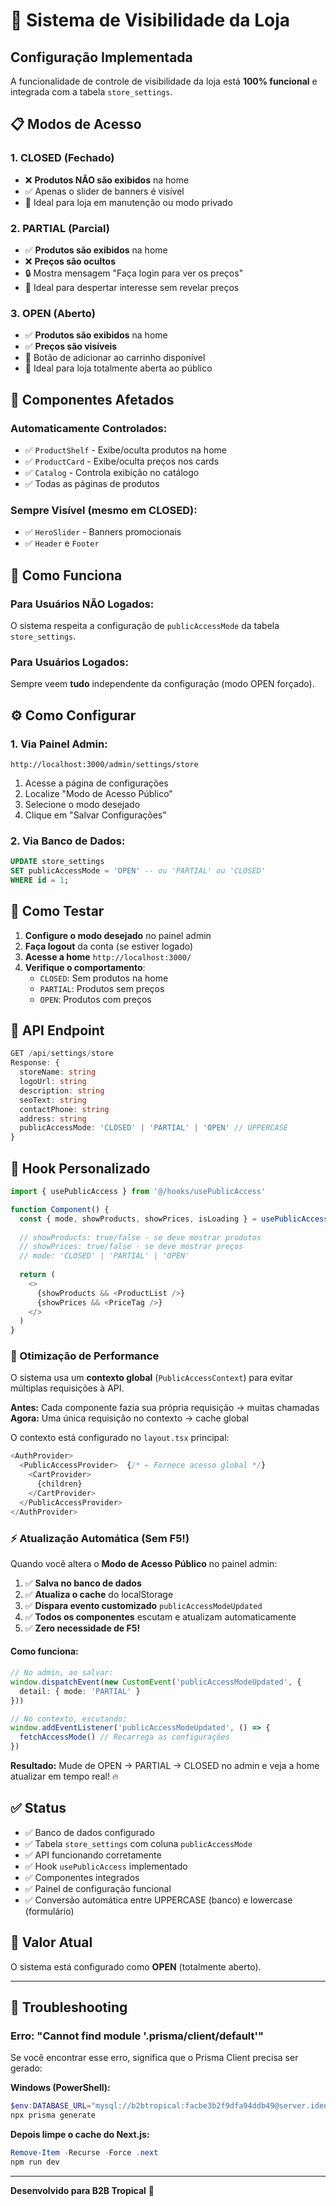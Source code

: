 # 🔐 Sistema de Visibilidade da Loja

## Configuração Implementada

A funcionalidade de controle de visibilidade da loja está **100% funcional** e integrada com a tabela `store_settings`.

## 📋 Modos de Acesso

### 1. **CLOSED** (Fechado)
- ❌ **Produtos NÃO são exibidos** na home
- ✅ Apenas o slider de banners é visível
- 🎯 Ideal para loja em manutenção ou modo privado

### 2. **PARTIAL** (Parcial)
- ✅ **Produtos são exibidos** na home
- ❌ **Preços são ocultos**
- 🔒 Mostra mensagem "Faça login para ver os preços"
- 🎯 Ideal para despertar interesse sem revelar preços

### 3. **OPEN** (Aberto)
- ✅ **Produtos são exibidos** na home
- ✅ **Preços são visíveis**
- 🛒 Botão de adicionar ao carrinho disponível
- 🎯 Ideal para loja totalmente aberta ao público

## 🎨 Componentes Afetados

### Automaticamente Controlados:
- ✅ `ProductShelf` - Exibe/oculta produtos na home
- ✅ `ProductCard` - Exibe/oculta preços nos cards
- ✅ `Catalog` - Controla exibição no catálogo
- ✅ Todas as páginas de produtos

### Sempre Visível (mesmo em CLOSED):
- ✅ `HeroSlider` - Banners promocionais
- ✅ `Header` e `Footer`

## 🔄 Como Funciona

### Para Usuários NÃO Logados:
O sistema respeita a configuração de `publicAccessMode` da tabela `store_settings`.

### Para Usuários Logados:
Sempre veem **tudo** independente da configuração (modo OPEN forçado).

## ⚙️ Como Configurar

### 1. Via Painel Admin:
```
http://localhost:3000/admin/settings/store
```
1. Acesse a página de configurações
2. Localize "Modo de Acesso Público"
3. Selecione o modo desejado
4. Clique em "Salvar Configurações"

### 2. Via Banco de Dados:
```sql
UPDATE store_settings 
SET publicAccessMode = 'OPEN' -- ou 'PARTIAL' ou 'CLOSED'
WHERE id = 1;
```

## 🧪 Como Testar

1. **Configure o modo desejado** no painel admin
2. **Faça logout** da conta (se estiver logado)
3. **Acesse a home** `http://localhost:3000/`
4. **Verifique o comportamento**:
   - `CLOSED`: Sem produtos na home
   - `PARTIAL`: Produtos sem preços
   - `OPEN`: Produtos com preços

## 📡 API Endpoint

```typescript
GET /api/settings/store
Response: {
  storeName: string
  logoUrl: string
  description: string
  seoText: string
  contactPhone: string
  address: string
  publicAccessMode: 'CLOSED' | 'PARTIAL' | 'OPEN' // UPPERCASE
}
```

## 🔧 Hook Personalizado

```typescript
import { usePublicAccess } from '@/hooks/usePublicAccess'

function Component() {
  const { mode, showProducts, showPrices, isLoading } = usePublicAccess()
  
  // showProducts: true/false - se deve mostrar produtos
  // showPrices: true/false - se deve mostrar preços
  // mode: 'CLOSED' | 'PARTIAL' | 'OPEN'
  
  return (
    <>
      {showProducts && <ProductList />}
      {showPrices && <PriceTag />}
    </>
  )
}
```

### 🎯 Otimização de Performance

O sistema usa um **contexto global** (`PublicAccessContext`) para evitar múltiplas requisições à API. 

**Antes:** Cada componente fazia sua própria requisição → muitas chamadas
**Agora:** Uma única requisição no contexto → cache global

O contexto está configurado no `layout.tsx` principal:
```typescript
<AuthProvider>
  <PublicAccessProvider>  {/* ← Fornece acesso global */}
    <CartProvider>
      {children}
    </CartProvider>
  </PublicAccessProvider>
</AuthProvider>
```

### ⚡ Atualização Automática (Sem F5!)

Quando você altera o **Modo de Acesso Público** no painel admin:

1. ✅ **Salva no banco de dados**
2. ✅ **Atualiza o cache** do localStorage
3. ✅ **Dispara evento customizado** `publicAccessModeUpdated`
4. ✅ **Todos os componentes** escutam e atualizam automaticamente
5. ✅ **Zero necessidade de F5!** 

#### Como funciona:

```typescript
// No admin, ao salvar:
window.dispatchEvent(new CustomEvent('publicAccessModeUpdated', {
  detail: { mode: 'PARTIAL' }
}))

// No contexto, escutando:
window.addEventListener('publicAccessModeUpdated', () => {
  fetchAccessMode() // Recarrega as configurações
})
```

**Resultado:** Mude de OPEN → PARTIAL → CLOSED no admin e veja a home atualizar em tempo real! 🔥

## ✅ Status

- ✅ Banco de dados configurado
- ✅ Tabela `store_settings` com coluna `publicAccessMode`
- ✅ API funcionando corretamente
- ✅ Hook `usePublicAccess` implementado
- ✅ Componentes integrados
- ✅ Painel de configuração funcional
- ✅ Conversão automática entre UPPERCASE (banco) e lowercase (formulário)

## 🎯 Valor Atual

O sistema está configurado como **OPEN** (totalmente aberto).

---

## 🔧 Troubleshooting

### Erro: "Cannot find module '.prisma/client/default'"

Se você encontrar esse erro, significa que o Prisma Client precisa ser gerado:

**Windows (PowerShell):**
```powershell
$env:DATABASE_URL="mysql://b2btropical:facbe3b2f9dfa94ddb49@server.idenegociosdigitais.com.br:3394/b2btropical"
npx prisma generate
```

**Depois limpe o cache do Next.js:**
```powershell
Remove-Item -Recurse -Force .next
npm run dev
```

---

**Desenvolvido para B2B Tropical** 🌴

